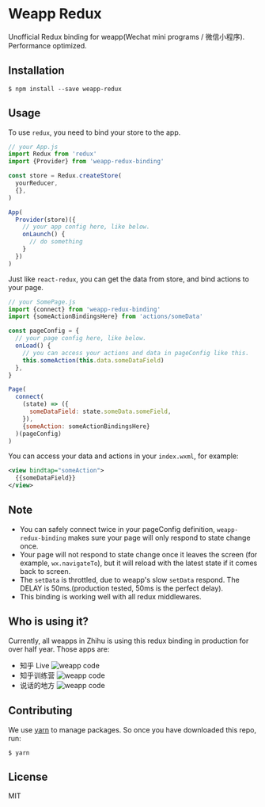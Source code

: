 # Weapp Redux
Unofficial Redux binding for weapp(Wechat mini programs / 微信小程序).
Performance optimized.

## Installation
```
$ npm install --save weapp-redux
```

## Usage

To use `redux`, you need to bind your store to the app.
```javascript
// your App.js
import Redux from 'redux'
import {Provider} from 'weapp-redux-binding'

const store = Redux.createStore(
  yourReducer,
  {},
)

App(
  Provider(store)({
    // your app config here, like below.
    onLaunch() {
      // do something
    }
  })
)
```

Just like `react-redux`, you can get the data from store, and bind actions to your page.
```javascript
// your SomePage.js
import {connect} from 'weapp-redux-binding'
import {someActionBindingsHere} from 'actions/someData'

const pageConfig = {
  // your page config here, like below.
  onLoad() {
    // you can access your actions and data in pageConfig like this.
    this.someAction(this.data.someDataField)
  },
}

Page(
  connect(
    (state) => ({
      someDataField: state.someData.someField,
    }),
    {someAction: someActionBindingsHere}
  )(pageConfig)
)
```

You can access your data and actions in your `index.wxml`, for example:
```xml
<view bindtap="someAction">
  {{someDataField}}
</view>
```

## Note
- You can safely connect twice in your pageConfig definition, `weapp-redux-binding` makes sure your page will only respond to state change once.
- Your page will not respond to state change once it leaves the screen (for example, `wx.navigateTo`), but it will reload with the latest state if it comes back to screen.
- The `setData` is throttled, due to weapp's slow `setData` respond. The DELAY is 50ms.(production tested, 50ms is the perfect delay).
- This binding is working well with all redux middlewares. 

## Who is using it?
Currently, all weapps in Zhihu is using this redux binding in production for over half year. Those apps are:

- 知乎 Live ![weapp code](https://zhstatic.zhihu.com/zWechat/live-wechat-app-code.jpg)
- 知乎训练营 ![weapp code](https://zhstatic.zhihu.com/zWechat/alchemy-wechat-app-code.jpg)
- 说话的地方 ![weapp code](https://zhstatic.zhihu.com/zWechat/tinker-wechat-app-code.jpg)

## Contributing
We use [yarn](https://yarnpkg.com) to manage packages. So once you have downloaded this repo, run:
```
$ yarn
```

## License
MIT
